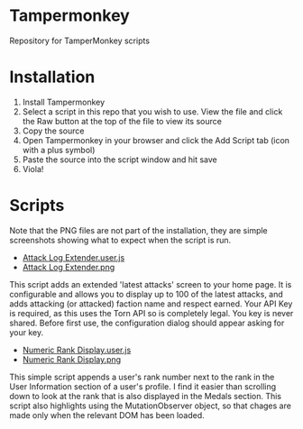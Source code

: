 # Tampermonkey
Repository for TamperMonkey scripts

# Installation

1. Install Tampermonkey
2. Select a script in this repo that you wish to use. View the file and click the Raw button at the top of the file to view its source
3. Copy the source
4. Open Tampermonkey in your browser and click the Add Script tab (icon with a plus symbol)
5. Paste the source into the script window and hit save
6. Viola!

# Scripts 

Note that the PNG files are not part of the installation, they are simple screenshots showing what to expect when the script is run.

- [Attack Log Extender.user.js](https://github.com/edlau2/Tampermonkey/blob/master/Attack%20Log%20Extender.user.js)
- [Attack Log Extender.png](https://github.com/edlau2/Tampermonkey/blob/master/Attack%20Log%20Extender.png)

This script adds an extended 'latest attacks' screen to your home page. It is configurable and allows you to display up to 100 of the latest attacks, and adds attacking (or attacked) faction name and respect earned. Your API Key is required, as this uses the Torn API so is completely legal. You key is never shared. Before first use, the configuration dialog should appear asking for your key.

- [Numeric Rank Display.user.js](https://github.com/edlau2/Tampermonkey/blob/master/Numeric%20Rank%20Display.user.js)
- [Numeric Rank Display.png](https://github.com/edlau2/Tampermonkey/blob/master/Numeric%20Rank%20Display.png)

This simple script appends a user's rank number next to the rank in the User Information section of a user's profile. I find it easier than scrolling down to look at the rank that is also displayed in the Medals section. This script also highlights using the MutationObserver object, so that chages are made only when the relevant DOM has been loaded.


